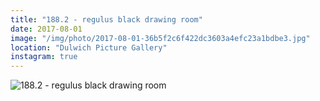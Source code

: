 ```yaml
---
title: "188.2 - regulus black drawing room"
date: 2017-08-01
image: "/img/photo/2017-08-01-36b5f2c6f422dc3603a4efc23a1bdbe3.jpg"
location: "Dulwich Picture Gallery"
instagram: true
---
```


![188.2 - regulus black drawing room](/img/photo/2017-08-01-36b5f2c6f422dc3603a4efc23a1bdbe3.jpg)
